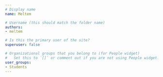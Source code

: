 ```yaml
---
# Display name
name: Meltem

# Username (this should match the folder name)
authors:
- meltem

# Is this the primary user of the site?
superuser: false

# Organizational groups that you belong to (for People widget)
#   Set this to `[]` or comment out if you are not using People widget.
user_groups:
- Students
---
```


